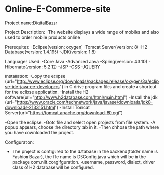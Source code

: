 # Online-E-Commerce-site

Project name:DigitalBazar


Project Description:
-The website displays a wide range of mobiles and also used to order mobile products online

Prerequites:
-Eclipse(version: oxygen)
-Tomcat Server(version: 8)
-H2 Database(version: 1.4.196)
-JDK(version: 1.8)

Languages Used:
-Core Java
-Advanced Java
-Spring(version: 4.3.10)
-Hibernate(version: 5.2.12)
-JSP
-CSS
-JQUERY

Installation:
-Copy the eclipse (url="http://www.eclipse.org/downloads/packages/release/oxygen/3a/eclipse-ide-java-ee-developers") in C drive program files and create a shortcut for the eclipse application.
-Install the H2 software(url="http://www.h2database.com/html/main.html")
-Install the jdk (url="https://www.oracle.com/technetwork/java/javase/downloads/jdk8-downloads-2133151.html")
-Install Tomcat Server(url="https://tomcat.apache.org/download-80.cgi")

-Open the eclipse. 
-Goto file and select open projects from file system.
-A popup appears, choose the directory tab in it.
-Then chhose the path where you have downloaded the project.

Configuration:
- The project is configured to the database in the backend(folder name is Fashion Bazar), the file name is DBConfig.java which will be in the package com.niit.congifguration.
-username, password, dialect, driver class of H2 database will be configured.
